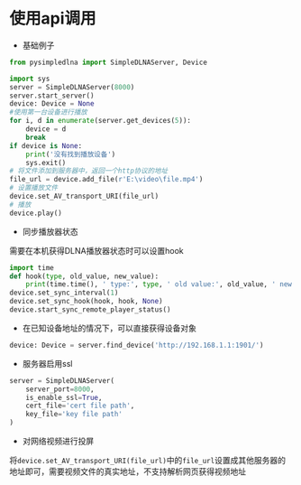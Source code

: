 # 使用api调用

- 基础例子
```python
from pysimpledlna import SimpleDLNAServer, Device

import sys
server = SimpleDLNAServer(8000)
server.start_server()
device: Device = None
#使用第一台设备进行播放
for i, d in enumerate(server.get_devices(5)):
    device = d
    break
if device is None:
    print('没有找到播放设备')
    sys.exit()
# 将文件添加到服务器中，返回一个http协议的地址
file_url = device.add_file(r'E:\video\file.mp4')
# 设置播放文件
device.set_AV_transport_URI(file_url)
# 播放
device.play()
```
- 同步播放器状态

需要在本机获得DLNA播放器状态时可以设置hook
```python
import time
def hook(type, old_value, new_value):
    print(time.time(), ' type:', type, ' old value:', old_value, ' new value:', new_value)
device.set_sync_interval(1)
device.set_sync_hook(hook, hook, None)
device.start_sync_remote_player_status()
```
- 在已知设备地址的情况下，可以直接获得设备对象
```python
device: Device = server.find_device('http://192.168.1.1:1901/')
```
- 服务器启用ssl
```python
server = SimpleDLNAServer(
    server_port=8000,
    is_enable_ssl=True,
    cert_file='cert file path',
    key_file='key file path'
)
```
- 对网络视频进行投屏

将`device.set_AV_transport_URI(file_url)`中的`file_url`设置成其他服务器的地址即可，需要视频文件的真实地址，不支持解析网页获得视频地址
